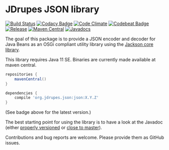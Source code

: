 JDrupes JSON library
==================

[![Build Status](https://travis-ci.org/mnlipp/jdrupes-json.svg?branch=master)](https://travis-ci.org/mnlipp/jdrupes-json) 
[![Codacy Badge](https://api.codacy.com/project/badge/Grade/0d9e648d1d904ec6a1f0ca713ca30c5c)](https://www.codacy.com/app/mnlipp/jdrupes-json?utm_source=github.com&amp;utm_medium=referral&amp;utm_content=mnlipp/jdrupes-json&amp;utm_campaign=Badge_Grade)
[![Code Climate](https://lima.codeclimate.com/github/mnlipp/jdrupes-json/badges/gpa.svg)](https://lima.codeclimate.com/github/mnlipp/jdrupes-json)
[![Codebeat Badge](https://codebeat.co/badges/1f6b6ece-4436-400e-b457-59331bb758e5)](https://codebeat.co/projects/github-com-mnlipp-jdrupes-json-master)
[![Release](https://jitpack.io/v/mnlipp/jdrupes-json.svg)](https://jitpack.io/#mnlipp/jdrupes-json)
[![Maven Central](https://img.shields.io/maven-central/v/org.jdrupes.json/json.svg)](http://search.maven.org/#search%7Cga%7C1%7Cg%3A%22org.jdrupes.json%22)
[![Javadocs](https://www.javadoc.io/badge/org.jdrupes.json/json.svg)](https://www.javadoc.io/doc/org.jdrupes.json/json)

The goal of this package is to provide a JSON encoder and decoder for Java Beans 
as an OSGi compliant utility library using the 
[Jackson core library](https://github.com/FasterXML/jackson-core).

This library requires Java 11 SE. Binaries are currently made
available at maven central.

```gradle
repositories {
	mavenCentral()
}

dependencies {
	compile 'org.jdrupes.json:json:X.Y.Z'
}
```

(See badge above for the latest version.) 

The best starting point for using the library is to have a look at the Javadoc (either 
[properly versioned](https://www.javadoc.io/doc/org.jdrupes.json/json/)
or [close to master](https://mnlipp.github.io/jdrupes-json/javadoc/index.html)).

Contributions and bug reports are welcome. Please provide them as
GitHub issues.

